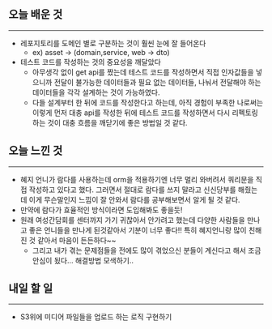 ## 오늘 배운 것

---

- 레포지토리를 도메인 별로 구분하는 것이 훨씬 눈에 잘 들어온다
    - ex) asset → (domain,service, web → dto)
- 테스트 코드를 작성하는 것의 중요성을 깨달았다
    - 아무생각 없이 get api를 짰는데 테스트 코드를 작성하면서 직접 인자값들을 넣으니까 전달이 불가능한 데이터들과 필요 없는 데이터들, 나눠서 전달해야 하는 데이터들을 각각 설계하는 것이 가능하였다.
    - 다들 설계부터 한 뒤에 코드를 작성한다고 하는데, 아직 경험이 부족한 나로써는 이렇게 먼저 대충 api를 작성한 뒤에 테스트 코드를 작성하면서 다시 리펙토링 하는 것이 대충 흐름을 깨닫기에 좋은 방법일 것 같다.

## 오늘 느낀 것

---

- 혜지 언니가 람다를 사용하는데 orm을 적용하기엔 너무 멀리 와버려서 쿼리문을 직접 작성하고 있다고 했다. 그러면서 절대로 람다를 쓰지 말라고 신신당부를 해줬는데 이게 무슨말인지 느낌이 잘 안와서 람다를 공부해보면서 알게 될 것 같다.
- 만약에 람다가 효율적인 방식이라면 도입해봐도 좋을듯!
- 원래 여성간담회를 센터까지 가기 귀찮아서 안가려고 했는데 다양한 사람들을 만나고 좋은 언니들을 만나게 된것같아서 기분이 너무 좋다!! 특히 혜지언니랑 많이 친해진 것 같아서 마음이 든든하다~~
    - 그리고 내가 겪는 문제점들을 전에도 많이 겪었으신 분들이 계신다고 해서 조금 안심이 됬다… 해결방법 모색하기..

## 내일 할 일

---

- S3위에 미디어 파일들을 업로드 하는 로직 구현하기